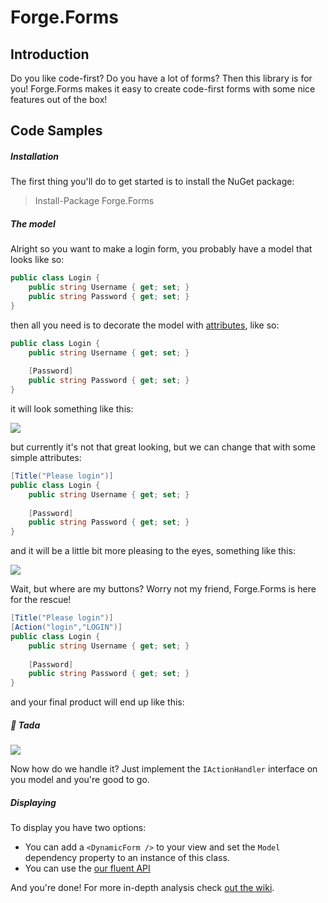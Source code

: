 # Forge.Forms

## Introduction

Do you like code-first? Do you have a lot of forms? Then this library is for you! Forge.Forms makes it easy to create code-first forms with some nice features out of the box!        

## Code Samples

##### Installation

The first thing you'll do to get started is to install the NuGet package:

> Install-Package Forge.Forms

##### The model

Alright so you want to make a login form, you probably have a model that looks like so:

```cs
public class Login {
    public string Username { get; set; }
    public string Password { get; set; }    
}
```

then all you need is to decorate the model with [attributes](https://github.com/WPF-Forge/Forge.Forms/wiki/Annotations), like so:

```cs
public class Login {
    public string Username { get; set; }
    
    [Password]    
    public string Password { get; set; }    
}
```

it will look something like this:

![](https://github.com/WPF-Forge/Forge.Forms/blob/master/images/login-1.png?raw=true)

but currently it's not that great looking, but we can change that with some simple attributes:

```cs
[Title("Please login")]
public class Login {
    public string Username { get; set; }
    
    [Password]    
    public string Password { get; set; }    
}
```

and it will be a little bit more pleasing to the eyes, something like this:

![](https://github.com/WPF-Forge/Forge.Forms/blob/master/images/login-2.png?raw=true)

Wait, but where are my buttons? Worry not my friend, Forge.Forms is here for the rescue!

```cs
[Title("Please login")]
[Action("login","LOGIN")]
public class Login {
    public string Username { get; set; }
    
    [Password]    
    public string Password { get; set; }    
}
```

and your final product will end up like this:

##### :tada: Tada
![](https://github.com/WPF-Forge/Forge.Forms/blob/master/images/login-3.png?raw=true)

Now how do we handle it? Just implement the ```IActionHandler``` interface on you model and you're good to go.

##### Displaying
To display you have two options:

* You can add a ```<DynamicForm />``` to your view and set the ```Model``` dependency property to an instance of this class.
* You can use the [our fluent API](https://github.com/WPF-Forge/Forge.Forms/wiki/Forge.Forms#show)

And you're done! For more in-depth analysis check [out the wiki](https://github.com/WPF-Forge/Forge.Forms/wiki).

